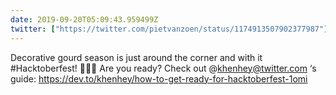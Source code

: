 ```yaml
---
date: 2019-09-20T05:09:43.959499Z
twitter: ["https://twitter.com/pietvanzoen/status/1174913507902377987"]
---
```

Decorative gourd season is just around the corner and with it #Hacktoberfest! 🍂🍁🎃 Are you ready? Check out @khenhey@twitter.com ‘s guide: https://dev.to/khenhey/how-to-get-ready-for-hacktoberfest-1omi
